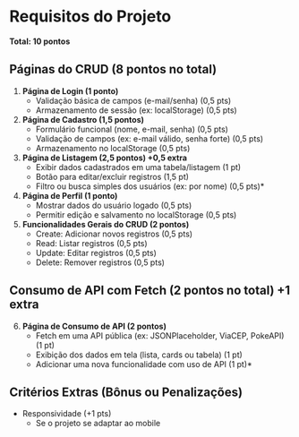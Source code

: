 # Requisitos do Projeto

**Total: 10 pontos**

## Páginas do CRUD (8 pontos no total)

1.  **Página de Login (1 ponto)**
    * Validação básica de campos (e-mail/senha) (0,5 pts)
    * Armazenamento de sessão (ex: localStorage) (0,5 pts)
2.  **Página de Cadastro (1,5 pontos)**
    * Formulário funcional (nome, e-mail, senha) (0,5 pts)
    * Validação de campos (ex: e-mail válido, senha forte) (0,5 pts)
    * Armazenamento no localStorage (0,5 pts)
3.  **Página de Listagem (2,5 pontos) +0,5 extra**
    * Exibir dados cadastrados em uma tabela/listagem (1 pt)
    * Botão para editar/excluir registros (1,5 pt)
    * Filtro ou busca simples dos usuários (ex: por nome) (0,5 pts)\*
4.  **Página de Perfil (1 ponto)**
    * Mostrar dados do usuário logado (0,5 pts)
    * Permitir edição e salvamento no localStorage (0,5 pts)
5.  **Funcionalidades Gerais do CRUD (2 pontos)**
    * Create: Adicionar novos registros (0,5 pts)
    * Read: Listar registros (0,5 pts)
    * Update: Editar registros (0,5 pts)
    * Delete: Remover registros (0,5 pts)

## Consumo de API com Fetch (2 pontos no total) +1 extra

6.  **Página de Consumo de API (2 pontos)**
    * Fetch em uma API pública (ex: JSONPlaceholder, ViaCEP, PokeAPI) (1 pt)
    * Exibição dos dados em tela (lista, cards ou tabela) (1 pt)
    * Adicionar uma nova funcionalidade com uso de API (1 pt)\*

## Critérios Extras (Bônus ou Penalizações)

* Responsividade (+1 pts)
    * Se o projeto se adaptar ao mobile